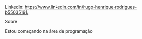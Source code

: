 Linkedin: https://www.linkedin.com/in/hugo-henrique-rodrigues-b55035191/ 

Sobre

Estou começando na área de programação

<!--
**HugoRodrigues123/HugoRodrigues123** is a ✨ _special_ ✨ repository because its `README.md` (this file) appears on your GitHub profile.

Here are some ideas to get you started:

- 🔭 I’m currently working on ...
- 🌱 I’m currently learning ...
- 👯 I’m looking to collaborate on ...
- 🤔 I’m looking for help with ...
- 💬 Ask me about ...
- 📫 How to reach me: ...
- 😄 Pronouns: ...
- ⚡ Fun fact: ...
-->
